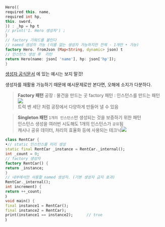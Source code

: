 ```dart
Hero({
required this. name,
required int hp, 
this. sword,
}) : _hp = hp t
// print('1. Hero 생성자') ;
}
// factory 기워드를 붙인다
// named 생성자 가능 (이름 없는 생성자 가능하지만 전체 · 1개만 • 가능)
factory Hero. fromJson (Map<String, dynamic> json) t
// 인스턴스 생성 후  리턴
return Hero(name: json[ 'name'], hp: json['hp']);
}
```
[생성자 공식문서](https://dart.dev/language/constructors#factory-constructors) 에 있는 예시는 보지 말것!

생성자를 재활용 가능하기 때문에 예시문제로만 본다면, 오해에 소지가 다분하다.

> **Factory 패턴**
공장 : 물건을 만드는 곳
factory 패턴 : 인스턴스를 만드는 패턴<br>
![](https://velog.velcdn.com/images/hee462/post/7c9da197-0143-4221-b47f-c8c22544d7d3/image.png)<br>
트럭 벤 세단 처럼 공장에서 다양하게 만들어 낼 수 있음<br>

> **Singleton 패턴**
`1개의 인스턴스`만 생성되는 것을 보증하기 위한 패턴<br>
인스턴스 생성을 여러번 시도해도 1개의 인스턴스가 `공유`됨<br>
캐시나 공유 데이터, 처리의 효율화 등에 사용되는 테크닉![](https://velog.velcdn.com/images/hee462/post/bb9f74f9-ef31-447c-91fb-f8efe1aa3e94/image.png)
```dart
class RentCar {
•// static 인스턴스를 미리 생성
static final RentCar _instance = RentCar._internal();
int _count = 0;
// factory 생성자
factory RentCar() {
return _instance;
}
// 내부에서만 사용할 named 생성자. (기본 생성자 금지 효과)
RentCar._internal();
int increment) {
return ++_count;
｝
void main() {
final instance1 = RentCar();
final instance2 = RentCar);
print(instance1 == instance2);      // true
｝

```


